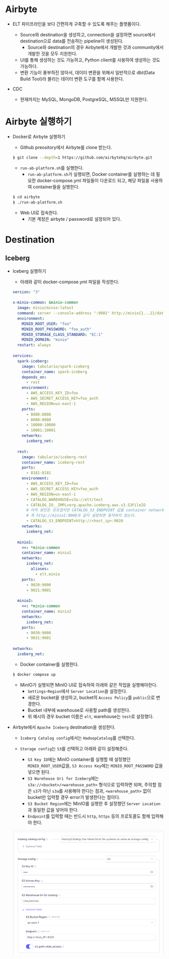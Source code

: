 # Airbyte

- ELT 파이프라인을 보다 간편하게 구축할 수 있도록 해주는 플랫폼이다.
  - Source와 destination을 생성하고, connection을 설정하면 source에서 destination으로 data를 전송하는 pipeline이 생성된다.
    - Source와 destination의 경우 Airbyte에서 개발한 것과 community에서 개발한 것을 모두 지원한다.
  - UI를 통해 생성하는 것도 가능하고, Python client를 사용하여 생성하는 것도 가능하다.
  - 변환 기능이 풍부하진 않아서, 데이터 변환을 위해서 일반적으로 dbt(Data Build Tool)라 불리는 데이터 변환 도구를 함께 사용한다.



- CDC
  - 현재까지는 MySQL, MongoDB, PostgreSQL, MSSQL만 지원한다.



# Airbyte 실행하기

- Docker로 Airbyte 실행하기

  - Github preository에서 Airbyte를 clone 받는다.

  ```bash
  $ git clone --depth=1 https://github.com/airbytehq/airbyte.git
  ```

  - `run-ab-platform.sh`를 실행한다.
    - `run-ab-platform.sh`가 실행되면, Docker container를 실행하는 데 필요한 docker-compose.yml 파일들이 다운로드 되고, 해당 파일을 사용하여 container들을 실행한다.

  ```bash
  $ cd airbyte
  $ ./run-ab-platform.sh
  ```

  - Web UI로 접속한다.
    - 기본 계정은 airbyte / password로 설정되어 있다.





# Destination

## Iceberg

- Iceberg 실행하기

  - 아래와 같이 docker-compose.yml 파일을 작성한다.

  ```yaml
  version: "3"
  
  x-minio-common: &minio-common
    image: minio/minio:latest
    command: server --console-address ":9001" http://minio{1...2}/data{1...2}
    environment:
      MINIO_ROOT_USER: "foo"
      MINIO_ROOT_PASSWORD: "foo_auth"
      MINIO_STORAGE_CLASS_STANDARD: "EC:1"
      MINIO_DOMAIN: "minio"
    restart: always
  
  services:
    spark-iceberg:
      image: tabulario/spark-iceberg
      container_name: spark-iceberg
      depends_on:
        - rest
      environment:
        - AWS_ACCESS_KEY_ID=foo
        - AWS_SECRET_ACCESS_KEY=foo_auth
        - AWS_REGION=us-east-1
      ports:
        - 8888:8888
        - 8080:8080
        - 10000:10000
        - 10001:10001
      networks:
        iceberg_net:
    
    rest:
      image: tabulario/iceberg-rest
      container_name: iceberg-rest
      ports:
        - 8181:8181
      environment:
        - AWS_ACCESS_KEY_ID=foo
        - AWS_SECRET_ACCESS_KEY=foo_auth
        - AWS_REGION=us-east-1
        - CATALOG_WAREHOUSE=s3a://elt/test
        - CATALOG_IO__IMPL=org.apache.iceberg.aws.s3.S3FileIO
        # 아직 원인은 모르겠지만 CATALOG_S3_ENDPOINT 값을 container network의 내부 주소로 설정하면 동작하지 않는다.
        # 즉 http://minio1:9000과 같이 설정하면 동작하지 않는다.
        - CATALOG_S3_ENDPOINT=http://<host_ip>:9020
      networks:
        iceberg_net:
  
    minio1:
      <<: *minio-common
      container_name: minio1
      networks:
        iceberg_net:
          aliases:
            - elt.minio
      ports:
        - 9020:9000
        - 9021:9001
  
    minio2:
      <<: *minio-common
      container_name: minio2
      networks:
        iceberg_net:
      ports:
        - 9030:9000
        - 9031:9001
  
  networks:
    iceberg_net:
  ```

  - Docker container를 실행한다.

  ```bash
  $ docker compose up
  ```

  - MinIO가 실행되면 MinIO UI로 접속하여 아래와 같은 작업을 실행해야한다.
    - `Settings`-`Region`에서 `Server Location`을 설정한다.
    - 새로운 bucket을 생성하고, bucket의 `Access Policy`를 `public`으로 변경한다.
    - Bucket 내부에 warehouse로 사용할 path를 생성한다.
    - 위 예시의 경우 bucket 이름은 `elt`, warehouse는 `test`로 설정했다.



- Airbyte에서 `Apache Iceberg` destination을 생성한다.

  - `Iceberg Catalog config`에서는 `HadoopCatalog`를 선택한다.

  - `Storage config`는 `S3`를 선택하고 아래와 같이 설정해준다.
    - `S3 Key ID`에는 MinIO container를 실행할 때 설정했던 `MINIO_ROOT_USER`값을, `S3 Access Key`에는 `MINIO_ROOT_PASSWORD` 값을 넣으면 된다.
    - `S3 Warehouse Uri for Iceberg`에는 `s3a://<bucket>/<warehouse_path>` 형식으로 입력하면 되며, 주의할 점은 `s3`가 아닌 `s3a`를 사용해야 한다는 점과, `<warehouse_path>` 없이 bucket만 입력할 경우 error가 발생한다는 점이다.
    - `S3 Bucket Region`에는 MinIO를 실행한 후 설정했던 `Server Location`과 동일한 값을 넣어야 한다.
    - `Endpoint`를 입력할 때는 반드시 `http`, `https` 등의 프로토콜도 함께 입력해야 한다.

  ![image-20240404103108042](Airbyte.assets/image-20240404103108042.png)



